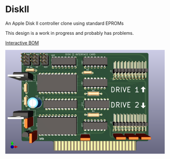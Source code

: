 # DiskII
 An Apple Disk II controller clone using standard EPROMs

This design is a work in progress and probably has problems.

[Interactive BOM](https://btb.github.io/DiskII/bom/)

![image info](DiskII.png)
